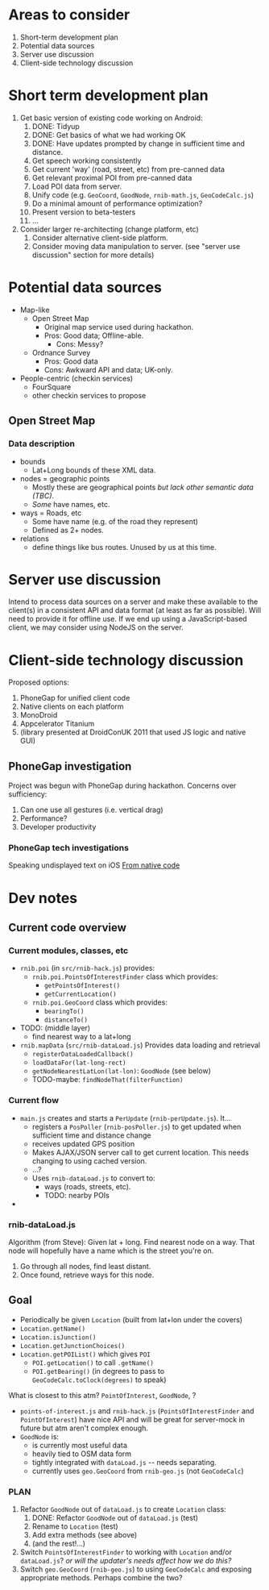 # Areas to consider

1.	Short-term development plan
1.	Potential data sources
1.	Server use discussion
1.	Client-side technology discussion

# Short term development plan

1.	Get basic version of existing code working on Android:
	1.	DONE: Tidyup
	1.	DONE: Get basics of what we had working OK
	1.	DONE: Have updates prompted by change in sufficient time and distance.
	1.	Get speech working consistently
	1.	Get current 'way' (road, street, etc) from pre-canned data
	1.	Get relevant proximal POI from pre-canned data
	1.	Load POI data from server.
	1.	Unify code (e.g. `GeoCoord`, `GoodNode`, `rnib-math.js`, `GeoCodeCalc.js`)
	1.	Do a minimal amount of performance optimization?
	1.	Present version to beta-testers
	1.	...
1.	Consider larger re-architecting (change platform, etc)
	1.	Consider alternative client-side platform.
	1.	Consider moving data manipulation to server.
		(see "server use discussion" section for more details)

# Potential data sources

*	Map-like
	*	Open Street Map
		*	Original map service used during hackathon.
		*	Pros: Good data; Offline-able.
			*	Cons: Messy?
	*	Ordnance Survey
		*	Pros: Good data
		*	Cons: Awkward API and data; UK-only.
*	People-centric (checkin services)
	*	FourSquare
	*	other checkin services to propose

## Open Street Map

### Data description

*	bounds
	*	Lat+Long bounds of these XML data.
*	nodes = geographic points
	*	Mostly these are geographical points _but lack other semantic data (TBC)_.
	*	_Some_ have names, etc.
*	ways = Roads, etc
	*	Some have name (e.g. of the road they represent)
	*	Defined as 2+ nodes.
*	relations
	*	define things like bus routes.  Unused by us at this time.

# Server use discussion

Intend to process data sources on a server and make these available to the client(s) in a consistent API and data format (at least as far as possible).
Will need to provide it for offline use.
If we end up using a JavaScript-based client, we may consider using NodeJS on the server.

# Client-side technology discussion

Proposed options:

1.	PhoneGap for unified client code
1.	Native clients on each platform
1.	MonoDroid
1.	Appcelerator Titanium
1.	(library presented at DroidConUK 2011 that used JS logic and native GUI)

## PhoneGap investigation

Project was begun with PhoneGap during hackathon.
Concerns over sufficiency:

1.	Can one use all gestures (i.e. vertical drag)
1.	Performance?
1.	Developer productivity

### PhoneGap tech investigations

Speaking undisplayed text on iOS
[From native code](http://arstechnica.com/apple/guides/2010/02/iphone-voiceservices-looking-under-the-hood.ars/)


# Dev notes

## Current code overview

### Current modules, classes, etc

*	`rnib.poi` (in `src/rnib-hack.js`) provides:
	*	`rnib.poi.PointsOfInterestFinder` class which provides:
		*	`getPointsOfInterest()`
		*	`getCurrentLocation()`
	*	`rnib.poi.GeoCoord` class which provides:
		*	`bearingTo()`
		*	`distanceTo()`
*	TODO: (middle layer)
	*	find nearest way to a lat+long
*	`rnib.mapData` (`src/rnib-dataLoad.js`) Provides data loading and retrieval
	*	`registerDataLoadedCallback()`
	*	`loadDataFor(lat-long-rect)`
	*	`getNodeNearestLatLon(lat-lon)`: `GoodNode` (see below)
	*	TODO-maybe: `findNodeThat(filterFunction)`

### Current flow

*	`main.js` creates and starts a `PerUpdate` (`rnib-perUpdate.js`).  It...
	*	registers a `PosPoller` (`rnib-posPoller.js`) to get updated when sufficient time and distance change
	*	receives updated GPS position
	*	Makes AJAX/JSON server call to get current location.  This needs changing to using cached version.
	*	...?
	*	Uses `rnib-dataLoad.js` to convert to:
		*	ways (roads, streets, etc).
		*	TODO: nearby POIs
*

### rnib-dataLoad.js

Algorithm (from Steve):
Given lat + long.  Find nearest node on a way.  That node will hopefully have a name which is the street you're on.

1.	Go through all nodes, find least distant.
1.	Once found, retrieve ways for this node.

## Goal

*	Periodically be given `Location` (built from lat+lon under the covers)
*	`Location.getName()`
*	`Location.isJunction()`
*	`Location.getJunctionChoices()`
*	`Location.getPOIList()` which gives `POI`
	*	`POI.getLocation()` to call `.getName()`
	*	`POI.getBearing()` (in degrees to pass to `GeoCodeCalc.toClock(degrees)` to speak)

What is closest to this atm?  `PointOfInterest`, `GoodNode`, ?

*	`points-of-interest.js` and `rnib-hack.js` (`PointsOfInterestFinder` and `PointOfInterest`) have nice API and will be great for server-mock in future but atm aren't complex enough.
*	`GoodNode` is:
	*	is currently most useful data
	*	heavily tied to OSM data form
	*	tightly integrated with `dataLoad.js` -- needs separating.
	*	currently uses `geo.GeoCoord` from `rnib-geo.js` (not `GeoCodeCalc`)

### PLAN

1.	Refactor `GoodNode` out of `dataLoad.js` to create `Location` class:
	1.	DONE: Refactor `GoodNode` out of `dataLoad.js` (test)
	1.	Rename to `Location` (test)
	1.	Add extra methods (see above)
	1.	(and the rest!...)
1.	Switch `PointsOfInterestFinder` to working with `Location` and/or `dataLoad.js`?  *or will the updater's needs affect how we do this?*
1.	Switch `geo.GeoCoord` (`rnib-geo.js`) to using `GeoCodeCalc` and exposing appropriate methods.  Perhaps combine the two?
